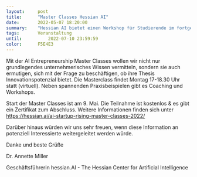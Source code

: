 ```yaml
---
layout:     post
title:      "Master Classes Hessian AI"
date:       2022-05-07 18:20:00
summary:    "Hessian AI bietet einen Workshop für Studierende im fortgeschrittenen Studium an"
tags:       Veranstaltung
until:		    2022-07-10 23:59:59
color:      F5E4E3
---
```


Mit der AI Entrepreneurship Master Classes wollen wir nicht nur grundlegendes unternehmerisches Wissen vermitteln, sondern sie auch ermutigen, sich mit der Frage zu beschäftigen, ob ihre Thesis Innovationspotenzial bietet. Die Masterclass findet Montag 17-18.30 Uhr statt (virtuell). Neben spannenden Praxisbeispielen gibt es Coaching und Workshops.

Start der Master Classes ist am 9. Mai. Die Teilnahme ist kostenlos & es gibt ein Zertifikat zum Abschluss. Weitere Informationen finden sich unter  https://hessian.ai/ai-startup-rising-master-classes-2022/

Darüber hinaus würden wir uns sehr freuen, wenn diese Information an potenziell Interessierte weitergeleitet werden würde.

Danke und beste Grüße
 
Dr. Annette Miller

Geschäftsführerin
hessian.AI - The Hessian Center for Artificial Intelligence
